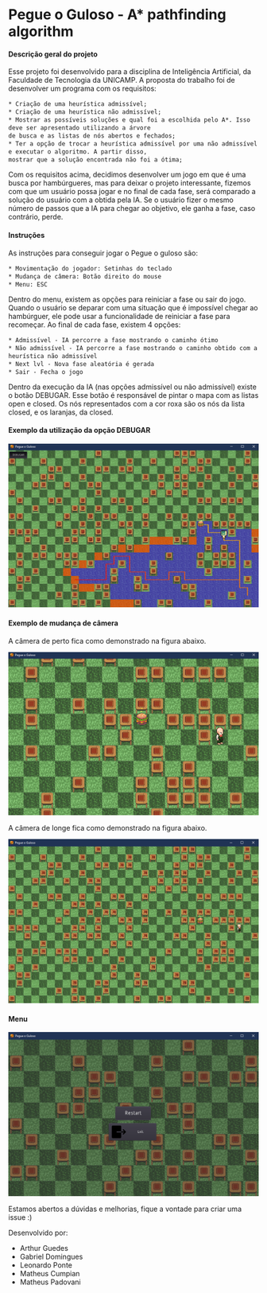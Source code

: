 # Pegue o Guloso - A* pathfinding algorithm

#### Descrição geral do projeto

Esse projeto foi desenvolvido para a disciplina de Inteligência Artificial, da Faculdade de Tecnologia da UNICAMP. A proposta do trabalho foi de desenvolver um programa com os requisitos:

    * Criação de uma heurística admissível;
    * Criação de uma heurística não admissível;
    * Mostrar as possíveis soluções e qual foi a escolhida pelo A*. Isso deve ser apresentado utilizando a árvore 
    de busca e as listas de nós abertos e fechados;
    * Ter a opção de trocar a heurística admissível por uma não admissível e executar o algoritmo. A partir disso, 
    mostrar que a solução encontrada não foi a ótima;

Com os requisitos acima, decidimos desenvolver um jogo em que é uma busca por hambúrgueres, mas para deixar o projeto interessante, fizemos com que um usuário possa jogar e no final de cada fase, será comparado a solução do usuário com a obtida pela IA. Se o usuário fizer o mesmo número de passos que a IA para chegar ao objetivo, ele ganha a fase, caso contrário, perde.

#### Instruções

As instruções para conseguir jogar o Pegue o guloso são:

    * Movimentação do jogador: Setinhas do teclado
    * Mudança de câmera: Botão direito do mouse
    * Menu: ESC

Dentro do menu, existem as opções para reiniciar a fase ou sair do jogo. Quando o usuário se deparar com uma situação que é impossível chegar ao hambúrguer, ele pode usar a funcionalidade de reiniciar a fase para recomeçar. Ao final de cada fase, existem 4 opções:

    * Admissível - IA percorre a fase mostrando o caminho ótimo
    * Não admissível - IA percorre a fase mostrando o caminho obtido com a heurística não admissível
    * Next lvl - Nova fase aleatória é gerada
    * Sair - Fecha o jogo

Dentro da execução da IA (nas opções admissível ou não admissível) existe o botão DEBUGAR. Esse botão é responsável de pintar o mapa com as listas open e closed. Os nós representados com a cor roxa são os nós da lista closed, e os laranjas, da closed.

#### Exemplo da utilização da opção DEBUGAR

![Opcao debugar](/Capturas/opcao_debugar.png?raw=true "DEBUGAR")

#### Exemplo de mudança de câmera

A câmera de perto fica como demonstrado na figura abaixo.

![Camera de perto](/Capturas/camera_perto.png?raw=true "Camera de perto")

A câmera de longe fica como demonstrado na figura abaixo.

![Camera de longe](/Capturas/camera_longe.png?raw=true "Camera de longe")

#### Menu

![Menu](/Capturas/menu.png?raw=true "Menu")


Estamos abertos a dúvidas e melhorias, fique a vontade para criar uma issue :)

Desenvolvido por:
- Arthur Guedes
- Gabriel Domingues
- Leonardo Ponte
- Matheus Cumpian
- Matheus Padovani
